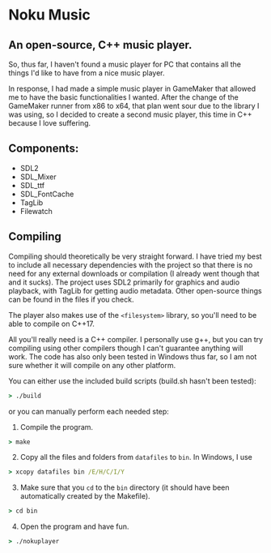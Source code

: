 # Noku Music
## An open-source, C++ music player.

So, thus far, I haven't found a music player for PC that contains all the things I'd like to have from a nice music player.

In response, I had made a simple music player in GameMaker that allowed me to have the basic functionalities I wanted. After the change of the GameMaker runner from x86 to x64, that plan went sour due to the library I was using, so I decided to create a second music player, this time in C++ because I love suffering.

## Components:
- SDL2
- SDL_Mixer
- SDL_ttf
- SDL_FontCache
- TagLib
- Filewatch

## Compiling
Compiling should theoretically be very straight forward. I have tried my best to include all necessary dependencies with the project so that there is no need for any external downloads or compilation (I already went though that and it sucks).
The project uses SDL2 primarily for graphics and audio playback, with TagLib for getting audio metadata. Other open-source things can be found in the files if you check.

The player also makes use of the ``<filesystem>`` library, so you'll need to be able to compile on C++17.

All you'll really need is a C++ compiler. I personally use g++, but you can try compiling using other compilers though I can't guarantee anything will work. The code has also only been tested in Windows thus far, so I am not sure whether it will compile on any other platform.

You can either use the included build scripts (build.sh hasn't been tested):
```bat
> ./build
```
or you can manually perform each needed step:
1. Compile the program.
```bat
> make
```
2. Copy all the files and folders from `datafiles` to `bin`. In Windows, I use
```bat
> xcopy datafiles bin /E/H/C/I/Y
```
3. Make sure that you ``cd`` to the ``bin`` directory (it should have been automatically created by the Makefile).
```bat
> cd bin
```
4. Open the program and have fun.
```bat
> ./nokuplayer
```